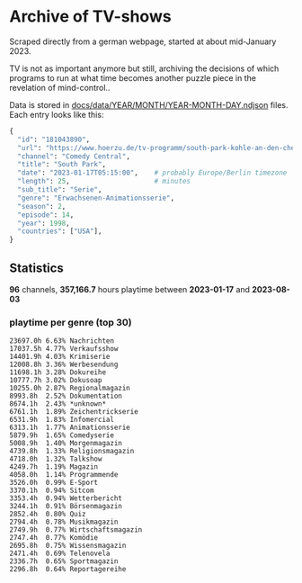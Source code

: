 # Archive of TV-shows

Scraped directly from a german webpage, started at about mid-January 2023.

TV is not as important anymore but still, archiving the decisions of which programs to run at what time
becomes another puzzle piece in the revelation of mind-control.. 

Data is stored in [docs/data/YEAR/MONTH/YEAR-MONTH-DAY.ndjson](docs/data/) files. 
Each entry looks like this:

```python
{
  "id": "181043890", 
  "url": "https://www.hoerzu.de/tv-programm/south-park-kohle-an-den-chefkoch/bid_181043890/", 
  "channel": "Comedy Central", 
  "title": "South Park", 
  "date": "2023-01-17T05:15:00",    # probably Europe/Berlin timezone 
  "length": 25,                     # minutes 
  "sub_title": "Serie", 
  "genre": "Erwachsenen-Animationsserie", 
  "season": 2, 
  "episode": 14, 
  "year": 1998, 
  "countries": ["USA"],
}
```

## Statistics

**96** channels, **357,166.7** hours playtime between **2023-01-17** and **2023-08-03**


### playtime per genre (top 30)

    23697.0h 6.63% Nachrichten
    17037.5h 4.77% Verkaufsshow
    14401.9h 4.03% Krimiserie
    12008.8h 3.36% Werbesendung
    11698.1h 3.28% Dokureihe
    10777.7h 3.02% Dokusoap
    10255.0h 2.87% Regionalmagazin
    8993.8h  2.52% Dokumentation
    8674.1h  2.43% *unknown*
    6761.1h  1.89% Zeichentrickserie
    6531.9h  1.83% Infomercial
    6313.1h  1.77% Animationsserie
    5879.9h  1.65% Comedyserie
    5008.9h  1.40% Morgenmagazin
    4739.8h  1.33% Religionsmagazin
    4718.0h  1.32% Talkshow
    4249.7h  1.19% Magazin
    4058.0h  1.14% Programmende
    3526.0h  0.99% E-Sport
    3370.1h  0.94% Sitcom
    3353.4h  0.94% Wetterbericht
    3244.1h  0.91% Börsenmagazin
    2852.4h  0.80% Quiz
    2794.4h  0.78% Musikmagazin
    2749.9h  0.77% Wirtschaftsmagazin
    2747.4h  0.77% Komödie
    2695.8h  0.75% Wissensmagazin
    2471.4h  0.69% Telenovela
    2336.7h  0.65% Sportmagazin
    2296.8h  0.64% Reportagereihe
